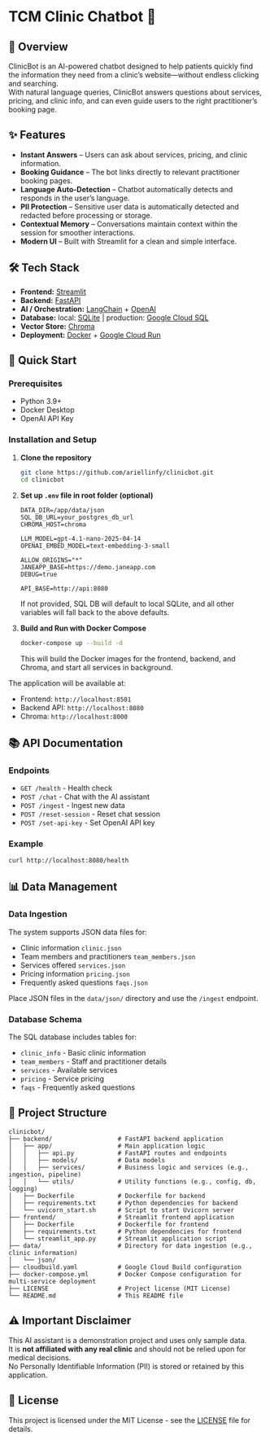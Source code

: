 # TCM Clinic Chatbot 💬

## 📖 Overview

ClinicBot is an AI-powered chatbot designed to help patients quickly find the information they need from a clinic’s website—without endless clicking and searching.  
With natural language queries, ClinicBot answers questions about services, pricing, and clinic info, and can even guide users to the right practitioner’s booking page.  

## ✨ Features

- **Instant Answers** – Users can ask about services, pricing, and clinic information.  
- **Booking Guidance** – The bot links directly to relevant practitioner booking pages.  
- **Language Auto-Detection** – Chatbot automatically detects and responds in the user’s language.  
- **PII Protection** – Sensitive user data is automatically detected and redacted before processing or storage.  
- **Contextual Memory** – Conversations maintain context within the session for smoother interactions.  
- **Modern UI** – Built with Streamlit for a clean and simple interface.  

## 🛠️ Tech Stack

- **Frontend:** [Streamlit](https://streamlit.io/)  
- **Backend:** [FastAPI](https://fastapi.tiangolo.com/)  
- **AI / Orchestration:** [LangChain](https://www.langchain.com/) + [OpenAI](https://openai.com/)
- **Database:** local: [SQLite](https://sqlite.org/) | production: [Google Cloud SQL](https://cloud.google.com/sql?hl=en)
- **Vector Store:** [Chroma](https://www.trychroma.com/)  
- **Deployment:** [Docker](https://www.docker.com/) + [Google Cloud Run](https://cloud.google.com/run?hl=en)

## 🚀 Quick Start

### Prerequisites

*   Python 3.9+  
*   Docker Desktop
*   OpenAI API Key

### Installation and Setup

1. **Clone the repository**
   ```bash
   git clone https://github.com/ariellinfy/clinicbot.git
   cd clinicbot
   ```

2. **Set up `.env` file in root folder (optional)**
   ```env
   DATA_DIR=/app/data/json
   SQL_DB_URL=your_postgres_db_url
   CHROMA_HOST=chroma

   LLM_MODEL=gpt-4.1-nano-2025-04-14
   OPENAI_EMBED_MODEL=text-embedding-3-small

   ALLOW_ORIGINS="*"
   JANEAPP_BASE=https://demo.janeapp.com
   DEBUG=true

   API_BASE=http://api:8080
   ```
   If not provided, SQL DB will default to local SQLite, and all other variables will fall back to the above defaults.


3. **Build and Run with Docker Compose**
   ```bash
   docker-compose up --build -d
   ```
   This will build the Docker images for the frontend, backend, and Chroma, and start all services in background.

The application will be available at:

- Frontend: `http://localhost:8501`
- Backend API: `http://localhost:8080`
- Chroma: `http://localhost:8000`

## 📚 API Documentation

### Endpoints

- `GET /health` - Health check
- `POST /chat` - Chat with the AI assistant
- `POST /ingest` - Ingest new data
- `POST /reset-session` - Reset chat session
- `POST /set-api-key` - Set OpenAI API key

### Example
```bash
curl http://localhost:8080/health
```

## 📊 Data Management

### Data Ingestion

The system supports JSON data files for:

- Clinic information `clinic.json`
- Team members and practitioners `team_members.json`
- Services offered `services.json`
- Pricing information `pricing.json`
- Frequently asked questions `faqs.json`

Place JSON files in the `data/json/` directory and use the `/ingest` endpoint.

### Database Schema

The SQL database includes tables for:

- `clinic_info` - Basic clinic information
- `team_members` - Staff and practitioner details
- `services` - Available services
- `pricing` - Service pricing
- `faqs` - Frequently asked questions

## 📂 Project Structure

```
clinicbot/
├── backend/                  # FastAPI backend application
│   ├── app/                  # Main application logic
│   │   ├── api.py            # FastAPI routes and endpoints
│   │   ├── models/           # Data models
│   │   ├── services/         # Business logic and services (e.g., ingestion, pipeline)
│   │   └── utils/            # Utility functions (e.g., config, db, logging)
│   ├── Dockerfile            # Dockerfile for backend
│   ├── requirements.txt      # Python dependencies for backend
│   └── uvicorn_start.sh      # Script to start Uvicorn server
├── frontend/                 # Streamlit frontend application
│   ├── Dockerfile            # Dockerfile for frontend
│   ├── requirements.txt      # Python dependencies for frontend
│   └── streamlit_app.py      # Streamlit application script
├── data/                     # Directory for data ingestion (e.g., clinic information)
│   └── json/
├── cloudbuild.yaml           # Google Cloud Build configuration
├── docker-compose.yml        # Docker Compose configuration for multi-service deployment
├── LICENSE                   # Project license (MIT License)
└── README.md                 # This README file
```

## ⚠️ Important Disclaimer

This AI assistant is a demonstration project and uses only sample data.  
It is **not affiliated with any real clinic** and should not be relied upon for medical decisions.  
No Personally Identifiable Information (PII) is stored or retained by this application.

## 📜 License

This project is licensed under the MIT License - see the [LICENSE](LICENSE) file for details.